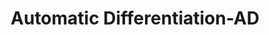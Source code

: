 ---
title: "Automatic Differentiation-AD"

categories: ['']

tags: ['Automatic', 'Differentiation', 'AD']

arabic: ['التفاضل التلقائي']

publishers: ['معجم مصطلحات التعلم الآلي والتعلم العميق وعلم البيانات']

types: "word"

slug: ""
---